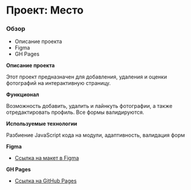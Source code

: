 # Проект: Место

### Обзор

* Описание проекта
* Figma
* GH Pages

**Описание проекта**

Этот проект предназначен для добавления, удаления и оценки фотографий на интерактивную страницу.

**Функционал**

Возможность добавить, удалить и лайнкуть фотографии, а также отредактировать профиль. Все формы валидируются.

**Используемые технологии**

Разбиение JavaScript кода на модули, адаптивность, валидация форм

**Figma**

* [Ссылка на макет в Figma](https://www.figma.com/file/2cn9N9jSkmxD84oJik7xL7/JavaScript.-Sprint-4?node-id=0%3A1)

**GH Pages**

* [Ссылка на GitHub Pages](https://evdokimmellin.github.io/mesto/)


